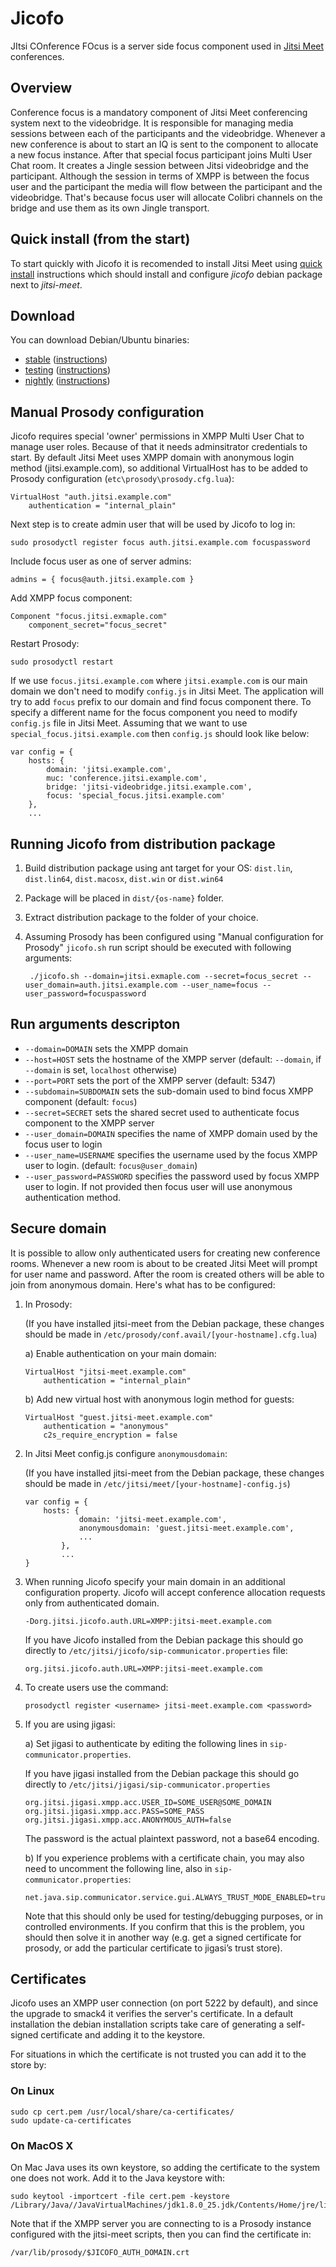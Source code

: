 # Jicofo

JItsi COnference FOcus is a server side focus component used in [Jitsi Meet]
conferences.

[Jitsi Meet]: https://github.com/jitsi/jitsi-meet

## Overview

Conference focus is a mandatory component of Jitsi Meet conferencing system next to the videobridge. It is responsible for managing media sessions between each of the participants and the videobridge. Whenever a new conference is about to start an IQ is sent to the component to allocate a new focus instance. After that special focus participant joins Multi User Chat room. It creates a Jingle session between Jitsi videobridge and the participant. Although the session in terms of XMPP is between the focus user and the participant the media will flow between the participant and the videobridge. That's because focus user will allocate Colibri channels on the bridge and use them as its own Jingle transport.

## Quick install (from the start)

To start quickly with Jicofo it is recomended to install Jitsi Meet using [quick install] instructions which should install and configure *jicofo* debian package next to *jitsi-meet*.

[quick install]: https://github.com/jitsi/jitsi-meet/blob/master/doc/quick-install.md

## Download

You can download Debian/Ubuntu binaries:
* [stable](https://download.jitsi.org/stable/) ([instructions](https://jitsi.org/downloads/ubuntu-debian-installations-instructions/))
* [testing](https://download.jitsi.org/testing/) ([instructions](https://jitsi.org/downloads/ubuntu-debian-installations-instructions-for-testing/))
* [nightly](https://download.jitsi.org/unstable/) ([instructions](https://jitsi.org/downloads/ubuntu-debian-installations-instructions-nightly/))

## Manual Prosody configuration

Jicofo requires special 'owner' permissions in XMPP Multi User Chat to manage user roles. Because of that it needs adminsitrator credentials to start. By default Jitsi Meet uses XMPP domain with anonymous login method (jitsi.example.com), so additional VirtualHost has to be added to Prosody configuration (`etc\prosody\prosody.cfg.lua`):

    VirtualHost "auth.jitsi.example.com"
        authentication = "internal_plain"

Next step is to create admin user that will be used by Jicofo to log in:

    sudo prosodyctl register focus auth.jitsi.example.com focuspassword

Include focus user as one of server admins:

    admins = { focus@auth.jitsi.example.com }

Add XMPP focus component:

    Component "focus.jitsi.exmaple.com"
        component_secret="focus_secret"

Restart Prosody:

    sudo prosodyctl restart

If we use `focus.jitsi.example.com` where `jitsi.example.com` is our main domain we don't need to modify `config.js` in Jitsi Meet. The application will try to add `focus` prefix to our domain and find focus component there. To specify a different name for the focus component you need to modify `config.js` file in Jitsi Meet. Assuming that we want to use `special_focus.jitsi.example.com` then `config.js` should look like below:

    var config = {
        hosts: {
            domain: 'jitsi.example.com',
            muc: 'conference.jitsi.example.com',
            bridge: 'jitsi-videobridge.jitsi.example.com',
            focus: 'special_focus.jitsi.example.com'
        },
        ...

## Running Jicofo from distribution package

1. Build distribution package using ant target for your OS: `dist.lin`, `dist.lin64`, `dist.macosx`, `dist.win` or `dist.win64`
2. Package will be placed in `dist/{os-name}` folder.
3. Extract distribution package to the folder of your choice.
4. Assuming Prosody has been configured using "Manual configuration for Prosody" `jicofo.sh` run script should be executed with following arguments:

        ./jicofo.sh --domain=jitsi.exmaple.com --secret=focus_secret --user_domain=auth.jitsi.example.com --user_name=focus --user_password=focuspassword

## Run arguments descripton
- `--domain=DOMAIN` sets the XMPP domain
- `--host=HOST` sets the hostname of the XMPP server (default: `--domain`, if `--domain` is set, `localhost` otherwise)
- `--port=PORT` sets the port of the XMPP server (default: 5347)
- `--subdomain=SUBDOMAIN` sets the sub-domain used to bind focus XMPP component (default: `focus`)
- `--secret=SECRET` sets the shared secret used to authenticate focus component to the XMPP server
- `--user_domain=DOMAIN` specifies the name of XMPP domain used by the focus user to login
- `--user_name=USERNAME` specifies the username used by the focus XMPP user to login. (default: `focus@user_domain`)
- `--user_password=PASSWORD` specifies the password used by focus XMPP user to login. If not provided then focus user will use anonymous authentication method.

## Secure domain

It is possible to allow only authenticated users for creating new conference
rooms. Whenever a new room is about to be created Jitsi Meet will prompt for
user name and password. After the room is created others will be able to join
from anonymous domain. Here's what has to be configured:

1.  In Prosody:

    (If you have installed jitsi-meet from the Debian package, these changes should be made in `/etc/prosody/conf.avail/[your-hostname].cfg.lua`)

    a) Enable authentication on your main domain:

        VirtualHost "jitsi-meet.example.com"
            authentication = "internal_plain"

    b) Add new virtual host with anonymous login method for guests:

        VirtualHost "guest.jitsi-meet.example.com"
            authentication = "anonymous"
            c2s_require_encryption = false

2.  In Jitsi Meet config.js configure `anonymousdomain`:

    (If you have installed jitsi-meet from the Debian package, these changes should be made in `/etc/jitsi/meet/[your-hostname]-config.js`)

        var config = {
            hosts: {
                    domain: 'jitsi-meet.example.com',
                    anonymousdomain: 'guest.jitsi-meet.example.com',
                    ...
                },
                ...
        }

3.  When running Jicofo specify your main domain in an additional configuration
property. Jicofo will accept conference allocation requests only from
authenticated domain.

        -Dorg.jitsi.jicofo.auth.URL=XMPP:jitsi-meet.example.com

    If you have Jicofo installed from the Debian package this should go directly to
    `/etc/jitsi/jicofo/sip-communicator.properties` file:

        org.jitsi.jicofo.auth.URL=XMPP:jitsi-meet.example.com

4.  To create users use the command:

        prosodyctl register <username> jitsi-meet.example.com <password>

5.  If you are using jigasi:

    a) Set jigasi to authenticate by editing the following lines in `sip-communicator.properties`.
    
    If you have jigasi installed from the Debian package this should go directly to
    `/etc/jitsi/jigasi/sip-communicator.properties`
    
        org.jitsi.jigasi.xmpp.acc.USER_ID=SOME_USER@SOME_DOMAIN
        org.jitsi.jigasi.xmpp.acc.PASS=SOME_PASS
        org.jitsi.jigasi.xmpp.acc.ANONYMOUS_AUTH=false
    
    The password is the actual plaintext password, not a base64 encoding.
    
    b) If you experience problems with a certificate chain, you may also need to uncomment the following line, also in `sip-communicator.properties`:
    
        net.java.sip.communicator.service.gui.ALWAYS_TRUST_MODE_ENABLED=true
    
    Note that this should only be used for testing/debugging purposes, or in controlled environments. If you confirm that this is the problem, you should then solve it in another way (e.g. get a signed certificate for prosody, or add the particular certificate to jigasi’s trust store).


## Certificates
Jicofo uses an XMPP user connection (on port 5222 by default), and since the
upgrade to smack4 it verifies the server's certificate. In a default
installation the debian installation scripts take care of generating a
self-signed certificate and adding it to the keystore.

For situations in which the certificate is not trusted you can add it to the
store by:

### On Linux

    sudo cp cert.pem /usr/local/share/ca-certificates/ 
    sudo update-ca-certificates

### On MacOS X
On Mac Java uses its own keystore, so adding the certificate to the system one
does not work. Add it to the Java keystore with:

    sudo keytool -importcert -file cert.pem -keystore /Library/Java//JavaVirtualMachines/jdk1.8.0_25.jdk/Contents/Home/jre/lib/security/cacerts

Note that if the XMPP server you are connecting to is a Prosody instance
configured with the jitsi-meet scripts, then you can find the certificate in:

    /var/lib/prosody/$JICOFO_AUTH_DOMAIN.crt 
